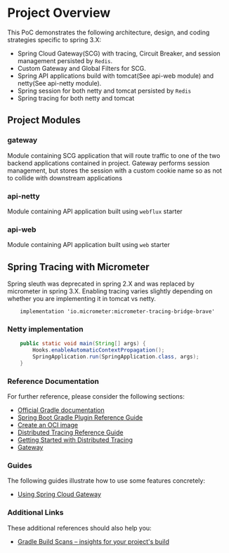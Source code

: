 # Project Overview

This PoC demonstrates the following architecture, design, and coding strategies specific to spring 3.X:

* Spring Cloud Gateway(SCG) with tracing, Circuit Breaker, and session management persisted by `Redis`.
* Custom Gateway and Global Filters for SCG.
* Spring API applications build with tomcat(See api-web module) and netty(See api-netty module).
* Spring session for both netty and tomcat persisted by `Redis`
* Spring tracing for both netty and tomcat

## Project Modules

### gateway
Module containing SCG application that will route traffic to one of the two backend applications contained in project.
Gateway performs session management, but stores the session with a custom cookie name so as not to collide with downstream applications

### api-netty
Module containing API application built using `webflux` starter

### api-web 
Module containing API application built using `web` starter

## Spring Tracing with Micrometer
Spring sleuth was deprecated in spring 2.X and was replaced by micrometer in spring 3.X.  Enabling tracing varies slightly depending on whether you are implementing it in tomcat vs netty.

```
	implementation 'io.micrometer:micrometer-tracing-bridge-brave'
```

### Netty implementation

```java
	public static void main(String[] args) {
		Hooks.enableAutomaticContextPropagation();
		SpringApplication.run(SpringApplication.class, args);
	}
```

### Reference Documentation
For further reference, please consider the following sections:

* [Official Gradle documentation](https://docs.gradle.org)
* [Spring Boot Gradle Plugin Reference Guide](https://docs.spring.io/spring-boot/docs/3.0.4/gradle-plugin/reference/html/)
* [Create an OCI image](https://docs.spring.io/spring-boot/docs/3.0.4/gradle-plugin/reference/html/#build-image)
* [Distributed Tracing Reference Guide](https://micrometer.io/docs/tracing)
* [Getting Started with Distributed Tracing](https://docs.spring.io/spring-boot/docs/3.0.4/reference/html/actuator.html#actuator.micrometer-tracing.getting-started)
* [Gateway](https://docs.spring.io/spring-cloud-gateway/docs/current/reference/html/)

### Guides
The following guides illustrate how to use some features concretely:

* [Using Spring Cloud Gateway](https://github.com/spring-cloud-samples/spring-cloud-gateway-sample)

### Additional Links
These additional references should also help you:

* [Gradle Build Scans – insights for your project's build](https://scans.gradle.com#gradle)

